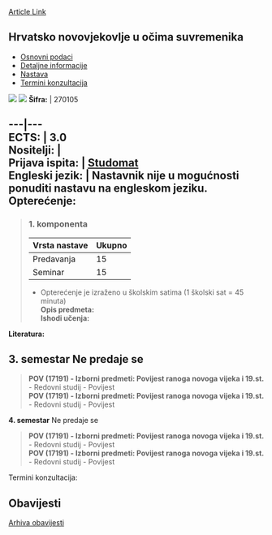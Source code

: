 [Article Link](https://www.fhs.hr/predmet/hnuos)

## Hrvatsko novovjekovlje u očima suvremenika
  * [Osnovni podaci](https://www.fhs.hr/predmet/hnuos#v1id-904815_6197_1_0 "Osnovni podaci")
  * [Detaljne informacije](https://www.fhs.hr/predmet/hnuos#v1id-904815_6197_1_1 "Detaljne informacije")
  * [Nastava](https://www.fhs.hr/predmet/hnuos#v1id-904815_6197_1_2 "Nastava")
  * [Termini konzultacija](https://www.fhs.hr/predmet/hnuos#v1id-904815_6197_1_3 "Termini konzultacija")


[![](https://www.fhs.hr/img/flags/gif/hr.gif)](https://www.fhs.hr/predmet/hnuos) [![](https://www.fhs.hr/img/flags/gif/gb.gif)](https://www.fhs.hr/en/course/cmaiteoc)
**Šifra:** |  270105  
  
---|---  
**ECTS:** |  3.0   
**Nositelji:** |   
**Prijava ispita:** |  [Studomat](http://www.isvu.hr/studomat)  
**Engleski jezik:** |  Nastavnik nije u mogućnosti ponuditi nastavu na engleskom jeziku.   
**Opterećenje:**  
---  
> ### 1. komponenta
> | Vrsta nastave | Ukupno  
> ---|---  
> Predavanja | 15  
> Seminar | 15  
> * Opterećenje je izraženo u školskim satima (1 školski sat = 45 minuta)   
**Opis predmeta:**  
> **Ishodi učenja:**  

  
**Literatura:**  

  
**3. semestar** Ne predaje se  
---  
> **POV (17191) - Izborni predmeti: Povijest ranoga novoga vijeka i 19.st.** - Redovni studij - Povijest  
>  **POV (17191) - Izborni predmeti: Povijest ranoga novoga vijeka i 19.st.** - Redovni studij - Povijest  
>   
  
**4. semestar** Ne predaje se  
> **POV (17191) - Izborni predmeti: Povijest ranoga novoga vijeka i 19.st.** - Redovni studij - Povijest  
>  **POV (17191) - Izborni predmeti: Povijest ranoga novoga vijeka i 19.st.** - Redovni studij - Povijest  
>   
Termini konzultacija: 


## Obavijesti
[Arhiva obavijesti](https://www.fhs.hr/predmet/hnuos?@=21ncd#news_124238 "Arhiva obavijesti")
